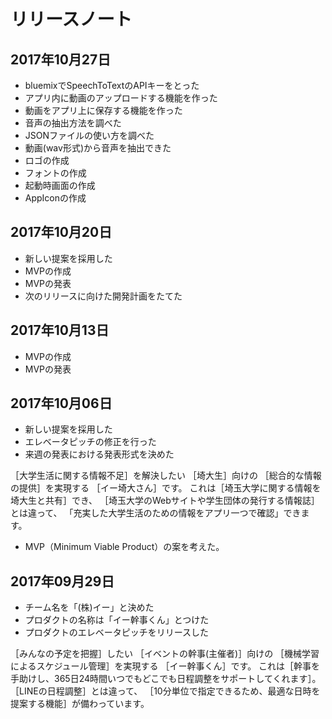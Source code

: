 # リリースノート

## 2017年10月27日
- bluemixでSpeechToTextのAPIキーをとった
- アプリ内に動画のアップロードする機能を作った
- 動画をアプリ上に保存する機能を作った
- 音声の抽出方法を調べた
- JSONファイルの使い方を調べた
- 動画(wav形式)から音声を抽出できた
- ロゴの作成
- フォントの作成
- 起動時画面の作成
- AppIconの作成


## 2017年10月20日

- 新しい提案を採用した
- MVPの作成
- MVPの発表
- 次のリリースに向けた開発計画をたてた


## 2017年10月13日

- MVPの作成
- MVPの発表


## 2017年10月06日

- 新しい提案を採用した
- エレベータピッチの修正を行った
- 来週の発表における発表形式を決めた

［大学生活に関する情報不足］を解決したい
［埼大生］向けの
［総合的な情報の提供］を実現する
［イー埼大さん］です。
これは［埼玉大学に関する情報を埼大生と共有］でき、
［埼玉大学のWebサイトや学生団体の発行する情報誌］とは違って、
「充実した大学生活のための情報をアプリ一つで確認」できます。

- MVP（Minimum Viable Product）の案を考えた。


## 2017年09月29日

- チーム名を「(株)イー」と決めた
- プロダクトの名称は「イー幹事くん」とつけた
- プロダクトのエレベータピッチをリリースした

［みんなの予定を把握］したい
［イベントの幹事(主催者)］向けの
［機械学習によるスケジュール管理］を実現する
［イー幹事くん］です。
これは［幹事を手助けし、365日24時間いつでもどこでも日程調整をサポートしてくれます］。
［LINEの日程調整］とは違って、
［10分単位で指定できるため、最適な日時を提案する機能］が備わっています。
